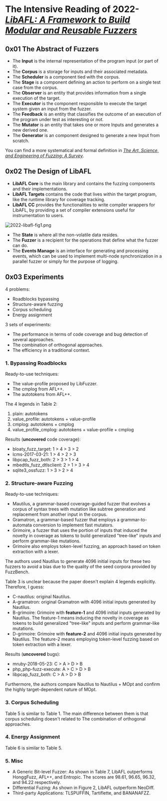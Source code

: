 # The Intensive Reading of 2022-[*LibAFL: A Framework to Build Modular and Reusable Fuzzers*](https://dl.acm.org/doi/abs/10.1145/3548606.3560602)

## 0x01 The Abstract of Fuzzers

- The **Input** is the internal representation of the program input (or part of it).
- The **Corpus** is a storage for inputs and their associated metadata.
- The **Scheduler** is a  component tied with the corpus.
- The **Stage** is a component defining an action to perform on a single test case from the corpus.
- The **Observer** is an entity that provides information from a single execution of the target.
- The **Executor** is the component responsible to execute the target system given an input from the fuzzer.
- The **Feedback** is an entity that classifies the outcome of an execution of the program under test as interesting or not.
- The **Mutator** is an entity that takes one or more Inputs and generates a new derived one.
- The **Generator** is an component designed to generate a new Input from scratch.

You can find a more systematical and formal definition in [*The Art, Science, and Engineering of Fuzzing: A Survey*](https://ieeexplore.ieee.org/document/8863940).

## 0x02 The Design of LibAFL

- **LibAFL Core** is the main library and contains the fuzzing components and their implementations.
- **LibAFL Targets** contains the code that lives within the target program, like the runtime library for coverage tracking.
- **LibAFL CC** provides the functionalities to write compiler wrappers for LibAFL, by providing a set of compiler extensions useful for instrumentation to users.

![2022-libafl-fig1.png](https://github.com/harvey-lau/read-paper/2-spt/figures/2022-libafl-fig1.png)

- The **State** is where all the non-volatile data resides.
- The **Fuzzer** is a recipient for the operations that define what the fuzzer can do.
- The **Events Manage** is an interface for generating and processing events, which can be used to implement multi-node synchronization in a parallel fuzzer or simply for the purpose of logging.

## 0x03 Experiments

4 problems:

- Roadblocks bypassing
- Structure-aware fuzzing
- Corpus scheduling
- Energy assignment

3 sets of experiments:

- The performance in terms of code coverage and bug detection of several approaches.
- The combination of orthogonal approaches.
- The efficiency in a traditional context.

### 1. Bypassing Roadblocks

Ready-to-use techniques:

- The value-profile proposed by LibFuzzer.
- The cmplog from AFL++.
- The autotokens from AFL++.

The 4 legends in Table 2:

1. plain: autotokens
2. value_profile: autotokens + value-profile
3. cmplog: autotokens + cmplog
4. value_profile_cmplog: autotokens + value-profile + cmplog

Results (**uncovered** code coverage):

- bloaty_fuzz_target: 1 > 4 > 3 > 2
- lcms-2017-03-21: 1 > 4 > 2 > 3
- libpcap_fuzz_both: 2 > 3 > 1 > 4
- mbedtls_fuzz_dtlsclient: 2 > 1 > 3 > 4
- sqlite3_ossfuzz: 1 > 3 > 2 > 4

### 2. Structure-aware Fuzzing

Ready-to-use techniques:

- Mautilus, a grammar-based coverage-guided fuzzer that evolves a corpus of syntax trees with mutation like subtree generation and replacement from another input in the corpus.
- Gramatron, a grammar-based fuzzer that employs a grammar-to-automata conversion to implement fast mutators.
- Grimoire, a fuzzer that uses the portion of inputs that induced the novelty in coverage as tokens to build generalized "tree-like" inputs and perform grammar-like mutations.
- Grimoire also employs token-level fuzzing, an approach based on token extraction with a lexer.

The authors used Nautilus to generate 4096 initial inputs for these two fuzzers to avoid a bias due to the quality of the seed corpora provided by FuzzBench.

Table 3 is unclear because the paper doesn't explain 4 legends explicitly. Therefore, I guess:

- C-nautilus: original Nautilus.
- A-gramatron: original Gramatron with 4096 initial inputs generated by Nautilus.
- B-grimoire: Grimoire with **feature-1** and 4096 initial inputs generated by Nautilus. The feature-1 means inducing the novelty in coverage as tokens to build generalized "tree-like" inputs and perform grammar-like mutations.
- D-grimoire: Grimoire with **feature-2** and 4096 initial inputs generated by Nautilus. The feature-2 means employing token-level fuzzing based on token extraction with a lexer.

Results (**uncovered** bugs):

- mruby-2018-05-23: C > A > D > B
- php_php-fuzz-execute: A > C > D > B
- libpcap_fuzz_both: C > A > D > B

Furthermore, the authors compare Nautilus to Nautilus + MOpt and confirm the highly target-dependent nature of MOpt.

### 3. Corpus Scheduling

Table 5 is similar to Table 1. The main difference between them is that corpus scheduling doesn't related to The combination of orthogonal approaches.

### 4. Energy Assignment

Table 6 is similar to Table 5.

### 5. Misc

- A Generic Bit-level Fuzzer: As shown in Table 7, LibAFL outperforms HonggFuzz, AFL++, and Entropic. The scores are 98.61, 96.65, 96.32, and 94.22 respectively.
- Differential Fuzing: As shown in Figure 2, LibAFL outperform NeoDiff.
- Third-party Applications: TLSPUFFIN, Tartiflette, and BANANAFZZ.
